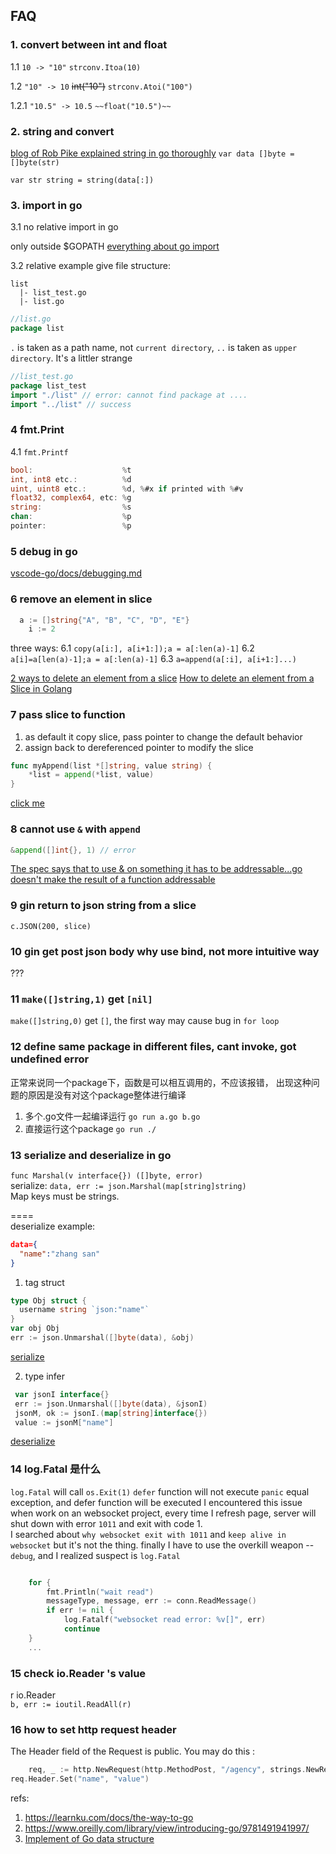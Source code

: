 ## FAQ

### 1. convert between int and float

1.1 `10 -> "10"` 
`strconv.Itoa(10)`

1.2 `"10" -> 10` 
~~int("10")~~  `strconv.Atoi("100")`

1.2.1 `"10.5" -> 10.5`
`~~float("10.5")~~`

### 2. string and convert
[blog of Rob Pike explained string in go thoroughly](https://blog.golang.org/strings)
`var data []byte = []byte(str)`

`var str string = string(data[:])`

### 3. import in go
3.1 no relative import in go

only outside $GOPATH
[everything about go import](https://scene-si.org/2018/01/25/go-tips-and-tricks-almost-everything-about-imports/)

3.2 relative example
give file structure: 

```
list
  |- list_test.go
  |- list.go
```
```go
//list.go
package list
```

`.` is taken as a path name, not `current directory`, `..` is taken as `upper directory`. It's a littler strange
```go
//list_test.go
package list_test
import "./list" // error: cannot find package at ....
import "../list" // success
```
### 4 fmt.Print
4.1 `fmt.Printf`
```go
bool:                    %t
int, int8 etc.:          %d
uint, uint8 etc.:        %d, %#x if printed with %#v
float32, complex64, etc: %g
string:                  %s
chan:                    %p
pointer:                 %p
```

### 5 debug in go
[ vscode-go/docs/debugging.md ](https://github.com/golang/vscode-go/blob/master/docs/debugging.md)

### 6 remove an element in slice
```go
  a := []string{"A", "B", "C", "D", "E"}
	i := 2
```
three ways:
6.1 `copy(a[i:], a[i+1:]);a = a[:len(a)-1]`
6.2 `a[i]=a[len(a)-1];a = a[:len(a)-1]`
6.3 `a=append(a[:i], a[i+1:]...)`

[2 ways to delete an element from a slice](https://yourbasic.org/golang/delete-element-slice/)
[How to delete an element from a Slice in Golang](https://stackoverflow.com/questions/37334119/how-to-delete-an-element-from-a-slice-in-golang)

### 7 pass slice to function
1. as default it copy slice, pass pointer to change the default behavior
2. assign back to dereferenced pointer to modify the slice
```go
func myAppend(list *[]string, value string) {
    *list = append(*list, value)
}
```
[click me](https://stackoverflow.com/questions/49428716/pass-slice-as-function-argument-and-modify-the-original-slice)

### 8 cannot use `&` with `append`
```go
&append([]int{}, 1) // error
```
[The spec says that to use & on something it has to be addressable...go doesn't make the result of a function addressable](https://stackoverflow.com/questions/30744965/how-to-get-the-pointer-of-return-value-from-function-call)

### 9 gin return to json string from a slice
`c.JSON(200, slice)`

### 10 gin get post json body why use bind, not more intuitive way
???

### 11 `make([]string,1)` get `[nil]`
`make([]string,0)` get `[]`, the first way may cause bug in `for loop`

### 12 define same package in different files, cant invoke, got undefined error
正常来说同一个package下，函数是可以相互调用的，不应该报错， 出现这种问题的原因是没有对这个package整体进行编译
1. 多个.go文件一起编译运行 `go run a.go b.go`
2. 直接运行这个package `go run ./`

### 13 serialize and deserialize in go 
`func Marshal(v interface{}) ([]byte, error)`  
serialize: `data, err := json.Marshal(map[string]string)`  
Map keys must be strings.

====  
 deserialize
 example: 
 ```json
 data={
   "name":"zhang san"
 }
 ```
 1. tag struct 
  ```go
  type Obj struct {
    username string `json:"name"`
  }
  var obj Obj
  err := json.Unmarshal([]byte(data), &obj)
  ```
  [serialize](https://code.tutsplus.com/tutorials/json-serialization-with-golang--cms-30209)  

 2. type infer
 ```go
  var jsonI interface{}
  err := json.Unmarshal([]byte(data), &jsonI)
  jsonM, ok := jsonI.(map[string]interface{})
  value := jsonM["name"]
 ```
 [deserialize](https://jingwei.link/2019/03/15/golang-json-unmarshal-using.html)


 ### 14 log.Fatal 是什么
 `log.Fatal` will call `os.Exit(1)`
 `defer` function will not execute
 `panic` equal exception, and defer function will be executed
 I encountered this issue when work on an websocket project, every time I refresh page, server will shut down with error `1011` and exit with code 1.  
 I searched about `why websocket exit with 1011` and `keep alive in websocket` but it's not the thing.
 finally I have to use the overkill weapon -- `debug`, and I realized 
suspect is `log.Fatal`
```go

	for {
		fmt.Println("wait read")
		messageType, message, err := conn.ReadMessage()
		if err != nil {
			log.Fatalf("websocket read error: %v[]", err)
			continue
    }
    ...
```

### 15 check io.Reader 's value
r io.Reader  
`b, err := ioutil.ReadAll(r)`


### 16 how to set http request header
The Header field of the Request is public. You may do this :
```go
	req, _ := http.NewRequest(http.MethodPost, "/agency", strings.NewReader(string(body)))
req.Header.Set("name", "value")
```


refs:
1. https://learnku.com/docs/the-way-to-go
2. https://www.oreilly.com/library/view/introducing-go/9781491941997/
3. [Implement of Go data structure](https://flaviocopes.com/golang-data-structures/)
